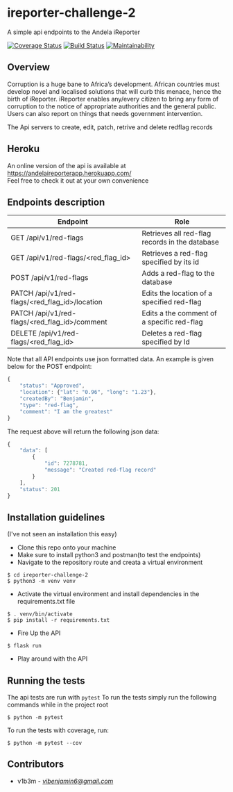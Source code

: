 # ireporter-challenge-2
A simple api endpoints to the Andela iReporter

[![Coverage Status](https://coveralls.io/repos/github/v1b3m/project_ireporter_api/badge.svg?branch=develop)](https://coveralls.io/github/v1b3m/project_ireporter_api?branch=develop) [![Build Status](https://travis-ci.org/v1b3m/project_ireporter_api.svg?branch=develop)](https://travis-ci.org/v1b3m/project_ireporter_api) [![Maintainability](https://api.codeclimate.com/v1/badges/b926e59a913d6c5e1f43/maintainability)](https://codeclimate.com/github/v1b3m/ireporter-challenge-2/maintainability)

## Overview
Corruption is a huge bane to Africa’s development. African countries must develop novel and localised 
solutions that will curb this menace, hence the birth of iReporter. iReporter enables any/every citizen 
to bring any form of corruption to the notice of appropriate authorities and the general public. Users 
can also report on things that needs government intervention.

The Api servers to create, edit, patch, retrive and delete redflag records

## Heroku
An online version of the api is available at https://andelaireporterapp.herokuapp.com/  
Feel free to check it out at your own convenience

## Endpoints description
|Endpoint                                       |Role                                           |
|-----------------------------------------------|-----------------------------------------------|
|GET /api/v1/red-flags                          |Retrieves all red-flag records in the database |
|GET /api/v1/red-flags/<red_flag_id>            |Retrieves a red-flag specified by its id       |
|POST /api/v1/red-flags                         |Adds a red-flag to the database                |
|PATCH /api/v1/red-flags/<red_flag_id>/location |Edits the location of a specified red-flag     |
|PATCH /api/v1/red-flags/<red_flag_id>/comment  |Edits a the comment of a specific red-flag     |
|DELETE /api/v1/red-flags/<red_flag_id>         |Deletes a red-flag specified by Id             |

Note that all API endpoints use json formatted data. An example is given below for the POST endpoint:
```javascript
{
    "status": "Approved", 
    "location": {"lat": "0.96", "long": "1.23"}, 
    "createdBy": "Benjamin", 
    "type": "red-flag", 
    "comment": "I am the greatest"
}
```
The request above will return the following json data:
```javascript
{
    "data": [
        {
            "id": 7278781,
            "message": "Created red-flag record"
        }
    ],
    "status": 201
}
```
## Installation guidelines
(I've not seen an installation this easy)
* Clone this repo onto your machine
* Make sure to install python3 and postman(to test the endpoints)
* Navigate to the repository route and creata a virtual environment
```
$ cd ireporter-challenge-2
$ python3 -m venv venv
```
* Activate the virtual environment and install dependencies in the requirements.txt file
```
$ . venv/bin/activate
$ pip install -r requirements.txt
```
* Fire Up the API
```
$ flask run
```
* Play around with the API

## Running the tests
The api tests are run with `pytest`
To run the tests simply run the following commands while in the project root
```
$ python -m pytest
```
To run the tests with coverage, run:
```
$ python -m pytest --cov
```

## Contributors
* v1b3m - *vibenjamin6@gmail.com*